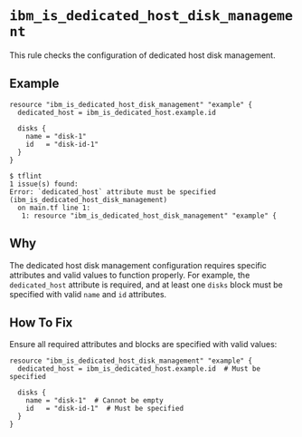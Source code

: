 # `ibm_is_dedicated_host_disk_management`

This rule checks the configuration of dedicated host disk management.

## Example

```hcl
resource "ibm_is_dedicated_host_disk_management" "example" {
  dedicated_host = ibm_is_dedicated_host.example.id

  disks {
    name = "disk-1"
    id   = "disk-id-1"
  }
}
```

```console
$ tflint
1 issue(s) found:
Error: `dedicated_host` attribute must be specified (ibm_is_dedicated_host_disk_management)
  on main.tf line 1:
   1: resource "ibm_is_dedicated_host_disk_management" "example" {
```

## Why

The dedicated host disk management configuration requires specific attributes and valid values to function properly. For example, the `dedicated_host` attribute is required, and at least one `disks` block must be specified with valid `name` and `id` attributes.

## How To Fix

Ensure all required attributes and blocks are specified with valid values:

```hcl
resource "ibm_is_dedicated_host_disk_management" "example" {
  dedicated_host = ibm_is_dedicated_host.example.id  # Must be specified

  disks {
    name = "disk-1"  # Cannot be empty
    id   = "disk-id-1"  # Must be specified
  }
}
```